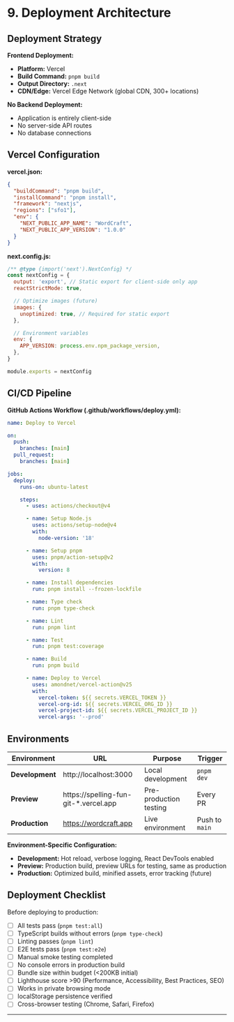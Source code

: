 # 9. Deployment Architecture

## Deployment Strategy

**Frontend Deployment:**
- **Platform:** Vercel
- **Build Command:** `pnpm build`
- **Output Directory:** `.next`
- **CDN/Edge:** Vercel Edge Network (global CDN, 300+ locations)

**No Backend Deployment:**
- Application is entirely client-side
- No server-side API routes
- No database connections

## Vercel Configuration

**vercel.json:**

```json
{
  "buildCommand": "pnpm build",
  "installCommand": "pnpm install",
  "framework": "nextjs",
  "regions": ["sfo1"],
  "env": {
    "NEXT_PUBLIC_APP_NAME": "WordCraft",
    "NEXT_PUBLIC_APP_VERSION": "1.0.0"
  }
}
```

**next.config.js:**

```javascript
/** @type {import('next').NextConfig} */
const nextConfig = {
  output: 'export', // Static export for client-side only app
  reactStrictMode: true,

  // Optimize images (future)
  images: {
    unoptimized: true, // Required for static export
  },

  // Environment variables
  env: {
    APP_VERSION: process.env.npm_package_version,
  },
}

module.exports = nextConfig
```

## CI/CD Pipeline

**GitHub Actions Workflow (.github/workflows/deploy.yml):**

```yaml
name: Deploy to Vercel

on:
  push:
    branches: [main]
  pull_request:
    branches: [main]

jobs:
  deploy:
    runs-on: ubuntu-latest

    steps:
      - uses: actions/checkout@v4

      - name: Setup Node.js
        uses: actions/setup-node@v4
        with:
          node-version: '18'

      - name: Setup pnpm
        uses: pnpm/action-setup@v2
        with:
          version: 8

      - name: Install dependencies
        run: pnpm install --frozen-lockfile

      - name: Type check
        run: pnpm type-check

      - name: Lint
        run: pnpm lint

      - name: Test
        run: pnpm test:coverage

      - name: Build
        run: pnpm build

      - name: Deploy to Vercel
        uses: amondnet/vercel-action@v25
        with:
          vercel-token: ${{ secrets.VERCEL_TOKEN }}
          vercel-org-id: ${{ secrets.VERCEL_ORG_ID }}
          vercel-project-id: ${{ secrets.VERCEL_PROJECT_ID }}
          vercel-args: '--prod'
```

## Environments

| Environment | URL | Purpose | Trigger |
|-------------|-----|---------|---------|
| **Development** | http://localhost:3000 | Local development | `pnpm dev` |
| **Preview** | https://spelling-fun-git-*.vercel.app | Pre-production testing | Every PR |
| **Production** | https://wordcraft.app | Live environment | Push to `main` |

**Environment-Specific Configuration:**

- **Development:** Hot reload, verbose logging, React DevTools enabled
- **Preview:** Production build, preview URLs for testing, same as production
- **Production:** Optimized build, minified assets, error tracking (future)

## Deployment Checklist

Before deploying to production:

- [ ] All tests pass (`pnpm test:all`)
- [ ] TypeScript builds without errors (`pnpm type-check`)
- [ ] Linting passes (`pnpm lint`)
- [ ] E2E tests pass (`pnpm test:e2e`)
- [ ] Manual smoke testing completed
- [ ] No console errors in production build
- [ ] Bundle size within budget (<200KB initial)
- [ ] Lighthouse score >90 (Performance, Accessibility, Best Practices, SEO)
- [ ] Works in private browsing mode
- [ ] localStorage persistence verified
- [ ] Cross-browser testing (Chrome, Safari, Firefox)

---
